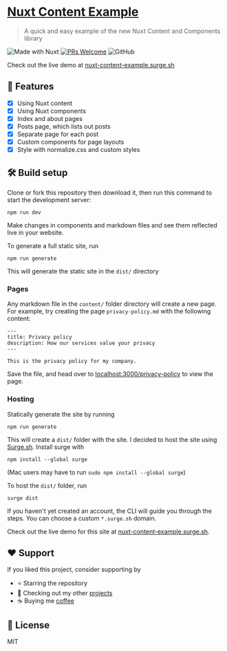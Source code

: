 # [Nuxt Content Example](https://nuxt-content-example.surge.sh/)
> A quick and easy example of the new Nuxt Content and Components library

![Made with Nuxt](https://img.shields.io/badge/Made%20With-Nuxt-008c78?style=flat-square)
[![PRs Welcome](https://img.shields.io/badge/PRs-welcome-brightgreen.svg?style=flat-square)](http://makeapullrequest.com)
![GitHub](https://img.shields.io/github/license/ninest/nuxt-content-example?style=flat-square)

Check out the live demo at [nuxt-content-example.surge.sh](https://nuxt-content-example.surge.sh/)

## 🚀 Features
- [x] Using Nuxt content
- [x] Using Nuxt components
- [x] Index and about pages
- [x] Posts page, which lists out posts
- [x] Separate page for each post
- [x] Custom components for page layouts
- [x] Style with normalize.css and custom styles

## 🛠 Build setup
Clone or fork this repository then download it, then run this command to start the development server:

```
npm run dev
```

Make changes in components and markdown files and see them reflected live in your website.

To generate a full static site, run

```
npm run generate
```

This will generate the static site in the `dist/` directory

### Pages
Any markdown file in the `content/` folder directory will create a new page. For example, try creating the page `privacy-policy.md` with the following content:

```
---
title: Privacy policy
description: How our services value your privacy
---

This is the privacy policy for my company.
```

Save the file, and head over to [localhost:3000/privacy-policy](http://localhost:3000/privacy-policy) to view the page.

### Hosting
Statically generate the site by running

```
npm run generate
```

This will create a `dist/` folder with the site. I decided to host the site using [Surge.sh](surge.sh). Install surge with 

```
npm install --global surge
```

(Mac users may have to run `sudo npm install --global surge`)


To host the `dist/` folder, run


```
surge dist
```

If you haven't yet created an account, the CLI will guide you through the steps. You can choose a custom `*.surge.sh` domain.

Check out the live demo for this site at [nuxt-content-example.surge.sh](https://nuxt-content-example.surge.sh/).

## ♥️ Support
If you liked this project, consider supporting by
- ⭐️ Starring the repository
- 🎒 Checking out my other [projects](https://github.com/ninest)
- ☕️ Buying me [coffee](https://www.buymeacoffee.com/ninest)

## 📜 License
MIT